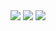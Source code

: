<img src="https://render.githubusercontent.com/render/math?math=\large \B_0\ = \frac { \hat x \hat y  - \hat {xy}}{(\hat x)^2 - \widehat {x^2}}\)">
<img src="https://render.githubusercontent.com/render/math?math=\large \B_1 = \hat y - B_0 \hat x\)">
<img src="https://render.githubusercontent.com/render/math?math=\large \B_0x + B_1">
